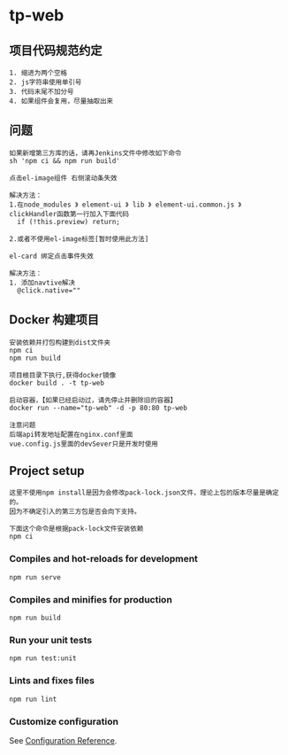 # tp-web

## 项目代码规范约定
```
1. 缩进为两个空格
2. js字符串使用单引号
3. 代码末尾不加分号
4. 如果组件会复用，尽量抽取出来
```

## 问题
```
如果新增第三方库的话，请再Jenkins文件中修改如下命令
sh 'npm ci && npm run build'

点击el-image组件 右侧滚动条失效

解决方法：
1.在node_modules 》 element-ui 》 lib 》 element-ui.common.js 》clickHandler函数第一行加入下面代码
  if (!this.preview) return;

2.或者不使用el-image标签[暂时使用此方法]
```

```
el-card 绑定点击事件失效

解决方法：
1. 添加navtive解决
  @click.native=""
```

## Docker 构建项目
```
安装依赖并打包构建到dist文件夹
npm ci
npm run build

项目根目录下执行,获得docker镜像
docker build . -t tp-web

启动容器，【如果已经启动过，请先停止并删除旧的容器】
docker run --name="tp-web" -d -p 80:80 tp-web

注意问题
后端api转发地址配置在nginx.conf里面
vue.config.js里面的devSever只是开发时使用
```

## Project setup
```
这里不使用npm install是因为会修改pack-lock.json文件，理论上包的版本尽量是确定的。
因为不确定引入的第三方包是否会向下支持。

下面这个命令是根据pack-lock文件安装依赖
npm ci
```

### Compiles and hot-reloads for development
```
npm run serve
```

### Compiles and minifies for production
```
npm run build
```

### Run your unit tests
```
npm run test:unit
```

### Lints and fixes files
```
npm run lint
```

### Customize configuration
See [Configuration Reference](https://cli.vuejs.org/config/).

